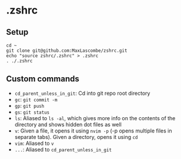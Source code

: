 # .zshrc

## Setup

```
cd ~
git clone git@github.com:MaxLascombe/zshrc.git
echo "source zshrc/.zshrc" > .zshrc
. ./.zshrc
```

## Custom commands

- `cd_parent_unless_in_git`: Cd into git repo root directory
- `gc`: `git commit -m`
- `gp`: `git push`
- `gs`: `git status`
- `ls`: Aliased to `ls -al`, which gives more info on the contents of the
  directory and shows hidden dot files as well
- `v`: Given a file, it opens it using `nvim -p` (-p opens multiple files in
  separate tabs). Given a directory, opens it using `cd`
- `vim`: Aliased to `v`
- `...`: Aliased to `cd_parent_unless_in_git`

